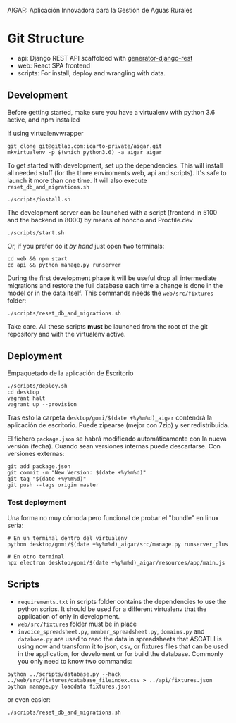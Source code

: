 AIGAR: Aplicación Innovadora para la Gestión de Aguas Rurales

# Git Structure

-   api: Django REST API scaffolded with [generator-django-rest](https://github.com/metakermit/generator-django-rest)
-   web: React SPA frontend
-   scripts: For install, deploy and wrangling with data.

## Development

Before getting started, make sure you have a virtualenv with python 3.6 active, and npm installed

If using virtualenvwrapper

```
git clone git@gitlab.com:icarto-private/aigar.git
mkvirtualenv -p $(which python3.6) -a aigar aigar
```

To get started with development, set up the dependencies. This will install all needed stuff (for the three enviroments web, api and scripts). It's safe to launch it more than one time. It will also execute `reset_db_and_migrations.sh`

```shell
./scripts/install.sh
```

The development server can be launched with a script (frontend in 5100 and the backend in 8000) by means of honcho and Procfile.dev

```shell
./scripts/start.sh
```

Or, if you prefer do it _by hand_ just open two terminals:

```shell
cd web && npm start
cd api && python manage.py runserver
```

During the first development phase it will be useful drop all intermediate migrations and restore the full database each time a change is done in the model or in the data itself. This commands needs the `web/src/fixtures` folder:

```shell
./scripts/reset_db_and_migrations.sh
```

Take care. All these scripts **must** be launched from the root of the git repository and with the virtualenv active.

## Deployment

Empaquetado de la aplicación de Escritorio

```shell
./scripts/deploy.sh
cd desktop
vagrant halt
vagrant up --provision
```

Tras esto la carpeta `desktop/gomi/$(date +%y%m%d)_aigar` contendrá la aplicación de escritorio. Puede zipearse (mejor con 7zip) y ser redistribuida.

El fichero `package.json` se habrá modificado automáticamente con la nueva versión (fecha). Cuando sean versiones internas puede descartarse. Con versiones externas:

```
git add package.json
git commit -m "New Version: $(date +%y%m%d)"
git tag "$(date +%y%m%d)"
git push --tags origin master
```

### Test deployment

Una forma no muy cómoda pero funcional de probar el "bundle" en linux sería:

```
# En un terminal dentro del virtualenv
python desktop/gomi/$(date +%y%m%d)_aigar/src/manage.py runserver_plus

# En otro terminal
npx electron desktop/gomi/$(date +%y%m%d)_aigar/resources/app/main.js
```

## Scripts

-   `requirements.txt` in scripts folder contains the dependencies to use the python scrips. It should be used for a different virtualenv that the application of only in development.
-   `web/src/fixtures` folder must be in place
-   `invoice_spreadsheet.py`, `member_spreadsheet.py`, `domains.py` and `database.py` are used to read the data in spreadsheets that ASCATLI is using now and transform it to json, csv, or fixtures files that can be used in the application, for develoment or for build the database. Commonly you only need to know two commands:

```
python ../scripts/database.py --hack ../web/src/fixtures/database_fileindex.csv > ../api/fixtures.json
python manage.py loaddata fixtures.json
```

or even easier:

```
./scripts/reset_db_and_migrations.sh
```
